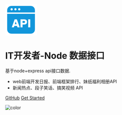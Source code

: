 ![logo](api.png)

# IT开发者-Node 数据接口

 基于node+express api接口数据.

- web前端开发日报、前端框架排行、妹纸福利相册API
- 新闻热点、段子笑话、搞笑视频 API

[GitHub](https://git.oschina.net/ecitlm/splider)
[Get Started](#/?id=splider)

![color](#ffffff)